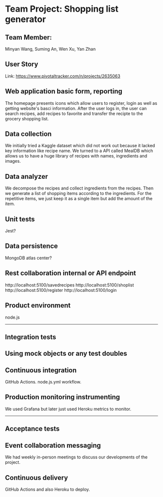 # Team Project: Shopping list generator

## Team Member:

Minyan Wang, Suming An, Wen Xu, Yan Zhan

## User Story

Link:  https://www.pivotaltracker.com/n/projects/2635063 

## Web application basic form, reporting
The homepage presents icons which allow users to register, login as well as getting website's basci information.
After the user logs in, the user can search recipes, add recipes to favorite and transfer the recipte to the grocery shopping list.

## Data collection
We initially tried a Kaggle dataset which did not work out because it lacked key information like recipe name. We turned to a API called MealDB which allows us to have a 
huge library of recipes with names, ingredients and images.
 
## Data analyzer
We decompose the recipes and collect ingredients from the recipes.
Then we generate a list of shopping items according to the ingredients.
For the repetitive items, we just keep it as a single item but add the amount of the item.

## Unit tests
Jest?

## Data persistence
MongoDB atlas center?

## Rest collaboration internal or API endpoint
http://localhost:5100/savedrecipes
http://localhost:5100/shoplist
http://localhost:5100/register
http://localhost:5100/login

## Product environment
node.js

---

## Integration tests

## Using mock objects or any test doubles

## Continuous integration
GitHub Actions. node.js.yml workflow.

## Production monitoring instrumenting
We used Grafana but later just used Heroku metrics to monitor.

---

## Acceptance tests

## Event collaboration messaging
We had weekly in-person meetings to discuss our developments of the project.

## Continuous delivery
GitHub Actions and also Heroku to deploy.

